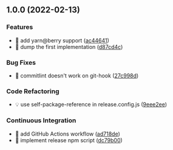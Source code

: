 ## 1.0.0 (2022-02-13)


### Features

* 🎸 add yarn@berry support ([ac44641](https://github.com/suin/semantic-release/commit/ac446415c02fade6396060e23122b195510562e5))
* 🎸 dump the first implementation ([d87cd4c](https://github.com/suin/semantic-release/commit/d87cd4cb33124ee6081715ec6aac07197fc5ed2d))


### Bug Fixes

* 🐛 commitlint doesn't work on git-hook ([27c998d](https://github.com/suin/semantic-release/commit/27c998d50374699699c1e2c01702a017591a3085))


### Code Refactoring

* 💡 use self-package-reference in release.config.js ([9eee2ee](https://github.com/suin/semantic-release/commit/9eee2ee0168161c4015d0301526ac6037fbf922f))


### Continuous Integration

* 🎡 add GitHub Actions workflow ([ad718de](https://github.com/suin/semantic-release/commit/ad718de7424163e877e8d547a4ae3f706d909586))
* 🎡 implement release npm script ([dc79b00](https://github.com/suin/semantic-release/commit/dc79b00d52d529158a0404e25e8aea9de0b6e091))
